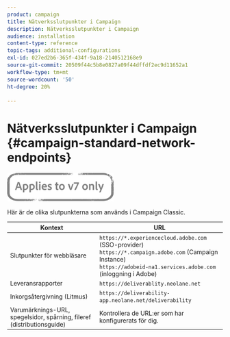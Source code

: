 ```yaml
---
product: campaign
title: Nätverksslutpunkter i Campaign
description: Nätverksslutpunkter i Campaign
audience: installation
content-type: reference
topic-tags: additional-configurations
exl-id: 027ed2b6-365f-434f-9a18-2140512168e9
source-git-commit: 20509f44c5b8e0827a09f44dffdf2ec9d11652a1
workflow-type: tm+mt
source-wordcount: '50'
ht-degree: 20%

---
```


# Nätverksslutpunkter i Campaign {#campaign-standard-network-endpoints}

![](../../assets/v7-only.svg)

Här är de olika slutpunkterna som används i Campaign Classic.

| Kontext | URL |
|--- |--- |
| Slutpunkter för webbläsare | `https://*.experiencecloud.adobe.com` (SSO-provider)<br>`https://*.campaign.adobe.com`  (Campaign Instance)<br>`https://adobeid-na1.services.adobe.com` (inloggning i Adobe) |
| Leveransrapporter | `https://deliverablity.neolane.net` |
| Inkorgsåtergivning (Litmus) | `https://deliverability-app.neolane.net/deliverability` |
| Varumärknings-URL, spegelsidor, spårning, fileref (distributionsguide) | Kontrollera de URL:er som har konfigurerats för dig. |
